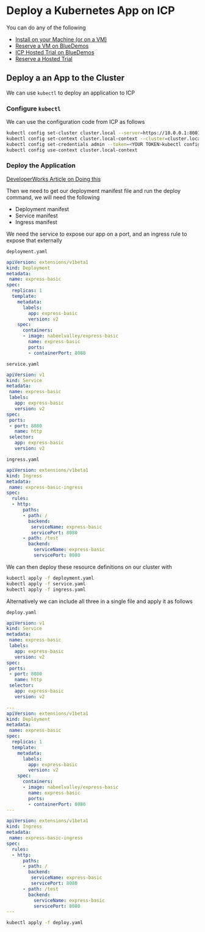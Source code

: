# Deploy a Kubernetes App on ICP

You can do any of the following

- [Install on your Machine (or on a VM)](https://www.ibm.com/support/knowledgecenter/SSBS6K_1.2.0/installing/install_containers_CE.html)
- [Reserve a VM on BlueDemos](https://bluedemos.com/show/199)
- [ICP Hosted Trial on BlueDemos](https://bluedemos.com/show/1484)
- [Reserve a Hosted Trial](https://www.ibm.com/cloud/garage/dte/tutorial/ibm-cloud-private-hosted-trial)

## Deploy a an App to the Cluster

We can use `kubectl` to deploy an application to ICP

### Configure `kubectl`

We can use the configuration code from ICP as follows

```bash
kubectl config set-cluster cluster.local --server=https://10.0.0.1:8001 --insecure-skip-tls-verify=true
kubectl config set-context cluster.local-context --cluster=cluster.local
kubectl config set-credentials admin --token=<YOUR TOKEN>kubectl config set-context cluster.local-context --user=admin --namespace=cert-manager
kubectl config use-context cluster.local-context
```

### Deploy the Application

[DeveloperWorks Article on Doing this](https://developer.ibm.com/recipes/tutorials/setting-up-access-logging-on-ibm-cloud-private/)

Then we need to get our deployment manifest file and run the deploy command, we will need the following

- Deployment manifest
- Service manifest
- Ingress manifest

We need the service to expose our app on a port, and an ingress rule to expose that externally

`deployment.yaml`
```yaml
apiVersion: extensions/v1beta1
kind: Deployment
metadata:
 name: express-basic
spec:
  replicas: 1
  template:
    metadata:
      labels:
        app: express-basic
        version: v2
    spec:
      containers:
      - image: nabeelvalley/express-basic
        name: express-basic
        ports:
        - containerPort: 8080
```

`service.yaml`
```yaml
apiVersion: v1
kind: Service
metadata:
 name: express-basic
 labels:
   app: express-basic
   version: v2
spec:
 ports:
 - port: 8080
   name: http
 selector:
   app: express-basic
   version: v2
```

`ingress.yaml`
```yaml
apiVersion: extensions/v1beta1
kind: Ingress
metadata:
 name: express-basic-ingress
spec:
  rules:
  - http:
      paths:
      - path: /
        backend:
         serviceName: express-basic
         servicePort: 8080
      - path: /test
        backend:
          serviceName: express-basic
          servicePort: 8080 
```

We can then deploy these resource definitions on our cluster with

```bash
kubectl apply -f deployment.yaml
kubectl apply -f service.yaml
kubectl apply -f ingress.yaml
```

Alternatively we can include all three in a single file and apply it as follows

`deploy.yaml`
```yaml
apiVersion: v1
kind: Service
metadata:
 name: express-basic
 labels:
   app: express-basic
   version: v2
spec:
 ports:
 - port: 8080
   name: http
 selector:
   app: express-basic
   version: v2

---
apiVersion: extensions/v1beta1
kind: Deployment
metadata:
 name: express-basic
spec:
  replicas: 1
  template:
    metadata:
      labels:
        app: express-basic
        version: v2
    spec:
      containers:
      - image: nabeelvalley/express-basic
        name: express-basic
        ports:
        - containerPort: 8080
---

apiVersion: extensions/v1beta1
kind: Ingress
metadata:
 name: express-basic-ingress
spec:
  rules:
  - http:
      paths:
      - path: /
        backend:
         serviceName: express-basic
         servicePort: 8080
      - path: /test
        backend:
          serviceName: express-basic
          servicePort: 8080 
---
```

```bash
kubectl apply -f deploy.yaml
```